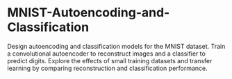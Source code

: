 # MNIST-Autoencoding-and-Classification
Design autoencoding and classification models for the MNIST dataset. Train a convolutional autoencoder to reconstruct images and a classifier to predict digits. Explore the effects of small training datasets and transfer learning by comparing reconstruction and classification performance.
